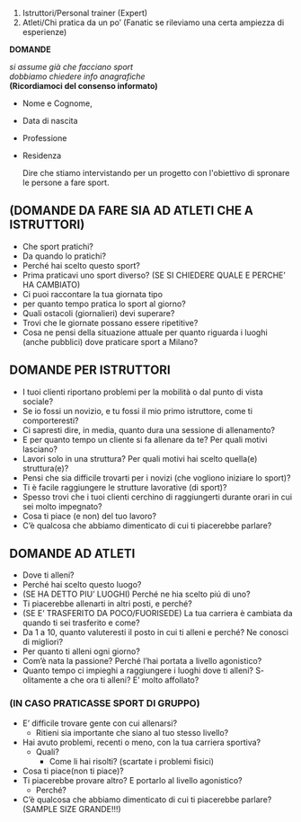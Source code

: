 ﻿1) Istruttori/Personal trainer (Expert)
1) Atleti/Chi pratica da un po’ (Fanatic se rileviamo una certa ampiezza di esperienze)


**DOMANDE**

*si assume già che facciano sport*<br>
*dobbiamo chiedere info anagrafiche*<br> **(Ricordiamoci del consenso informato)**
- Nome e Cognome,
- Data di nascita
- Professione
- Residenza
  
  Dire che stiamo intervistando per un progetto con l'obiettivo di spronare le persone a fare sport. <br>

## (DOMANDE DA FARE SIA AD ATLETI CHE A ISTRUTTORI)

- Che sport pratichi?
-  Da quando lo pratichi?
-   Perché hai scelto questo sport?
- Prima praticavi uno sport diverso? (SE SI CHIEDERE QUALE E PERCHE’ HA CAMBIATO)
- Ci puoi raccontare la tua giornata tipo 
- per quanto tempo pratica lo sport al giorno? 
- Quali ostacoli (giornalieri) devi superare? 
- Trovi che le giornate possano essere ripetitive?
- Cosa ne pensi della situazione attuale per quanto riguarda i luoghi (anche pubblici) dove praticare sport a Milano?

## DOMANDE PER ISTRUTTORI
- I tuoi clienti riportano problemi per la mobilità o dal punto di vista sociale? 
-  Se io fossi un novizio, e tu fossi il mio primo istruttore, come ti comporteresti? 
-   Ci sapresti dire, in media, quanto dura una sessione di allenamento? 
- E per quanto tempo un cliente si fa allenare da te? Per quali motivi lasciano?
- Lavori solo in una struttura? Per quali motivi hai scelto quella(e) struttura(e)?
- Pensi che sia difficile trovarti per i novizi (che vogliono iniziare lo sport)?
- Ti è facile raggiungere le strutture lavorative (di sport)?
- Spesso trovi che i tuoi clienti cerchino di raggiungerti durante orari in cui sei molto impegnato?
- Cosa ti piace (e non) del tuo lavoro?
- C’è qualcosa che abbiamo dimenticato di cui ti piacerebbe parlare? 



## DOMANDE AD ATLETI

- Dove ti alleni?
-  Perché hai scelto questo luogo? 
-  (SE HA DETTO PIU’ LUOGHI) Perché ne hia scelto piú di uno? 
-  Ti piacerebbe allenarti in altri posti, e perché?
- (SE E’ TRASFERITO DA POCO/FUORISEDE) La tua carriera è cambiata da quando ti sei trasferito e come?
- Da 1 a 10, quanto valuteresti il posto in cui ti alleni e perché? Ne conosci di migliori?
- Per quanto ti alleni ogni giorno?
- Com’è nata la passione? Perché l’hai portata a livello agonistico?
- Quanto tempo ci impieghi a raggiungere i luoghi dove ti alleni?
S- olitamente a che ora ti alleni? E’ molto affollato?
### (IN CASO PRATICASSE SPORT DI GRUPPO) 
- E’ difficile trovare gente con cui allenarsi? 
  - Ritieni sia importante che siano al tuo stesso livello?
- Hai avuto problemi, recenti o meno, con la tua carriera sportiva? 
  - Quali? 
    - Come li hai risolti? (scartate i problemi fisici)
- Cosa ti piace(non ti piace)? 
- Ti piacerebbe provare altro? E portarlo al livello agonistico? 
  - Perché? 
- C’è qualcosa che abbiamo dimenticato di cui ti piacerebbe parlare? (SAMPLE SIZE GRANDE!!!)




